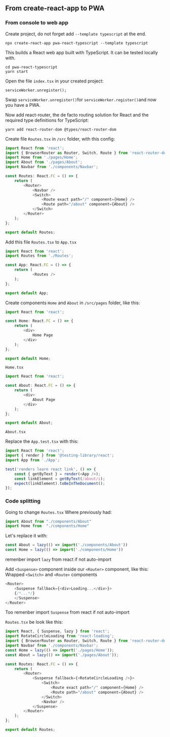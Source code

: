 ## From create-react-app to PWA

### From console to web app

Create project, do not forget add ```--template typescript``` at the end.
````
npx create-react-app pwa-react-typescript --template typescript
````

This builds a React web app built with TypeScript. It can be tested locally with.

````
cd pwa-react-typescript
yarn start
````

Open the file ```index.tsx``` in your created project:

````
serviceWorker.unregister();
````

Swap ```serviceWorker.unregister()```for ```serviceWorker.register()```and now you have a PWA.

Now add react-router, the de facto routing solution for React and the required type definitions for TypeScript:

```
yarn add react-router-dom @types/react-router-dom
```

Create file ```Routes.tsx``` in ```/src``` folder, with this config:

```typescript
import React from 'react';
import { BrowserRouter as Router, Switch, Route } from 'react-router-dom';
import Home from './pages/Home';
import About from './pages/About';
import Navbar from './components/Navbar';

const Routes: React.FC = () => {
	return (
		<Router>
			<Navbar />
			<Switch>
				<Route exact path="/" component={Home} />
				<Route path="/about" component={About} />
			</Switch>
		</Router>
	);
};

export default Routes;

```

Add this file ```Routes.tsx``` to ```App.tsx```

```typescript
import React from 'react';
import Routes from './Routes';

const App: React.FC = () => {
	return (
			<Routes />
	);
};

export default App;
```

Create components ```Home``` and ```About``` in ```/src/pages``` folder, like this:

```typescript
import React from 'react';

const Home: React.FC = () => {
	return (
		<div>
			Home Page
		</div>
	);
};

export default Home;
```

```Home.tsx``` 


```typescript
import React from 'react';

const About: React.FC = () => {
	return (
		<div>
			About Page
		</div>
	);
};

export default About;
```

```About.tsx``` 


Replace the ```App.test.tsx``` with this:

```typescript
import React from 'react';
import { render } from '@testing-library/react';
import App from './App';

test('renders learn react link', () => {
	const { getByText } = render(<App />);
	const linkElement = getByText(/about/i);
	expect(linkElement).toBeInTheDocument();
});

```

### Code splitting

Going to change ```Routes.tsx```
Where previously had:

```typescript
import About from "./components/About"
import Home from  "./components/Home"
```

Let's replace it with:

```javascript
const About = lazy(() => import('./components/About'))
const Home = lazy(() => import('./components/Home'))
```
remenber import ```lazy``` from react if not auto-import


Add ```<Suspense>``` component inside our ```<Router>``` component, like this:
Wrapped ```<Switch>``` and ```<Route>``` components

```javascript
<Router>
	<Suspense fallback={<div>Loading...</div>}>
	{/*...*/}
	</Suspense>
</Router>
```


Too remenber import ```Suspense``` from react if not auto-import

```Routes.tsx``` be look like this:

```typescript
import React, { Suspense, lazy } from 'react';
import RotateCircleLoading from 'react-loading';
import { BrowserRouter as Router, Switch, Route } from 'react-router-dom';
import Navbar from './components/Navbar';
const Home = lazy(() => import('./pages/Home'));
const About = lazy(() => import('./pages/About'));

const Routes: React.FC = () => {
	return (
		<Router>
			<Suspense fallback={<RotateCircleLoading />}>
				<Switch>
					<Route exact path="/" component={Home} />
					<Route path="/about" component={About} />
				</Switch>
				<Navbar />
			</Suspense>
		</Router>
	);
};

export default Routes;

```

